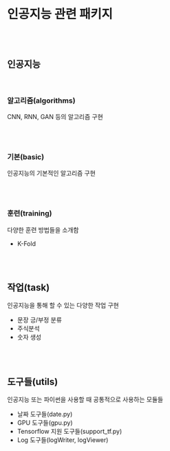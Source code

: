 # 인공지능 관련 패키지
<br/><br/>

## 인공지능
<br/>

### 알고리즘(algorithms)
CNN, RNN, GAN 등의 알고리즘 구현

<br/><br/>

### 기본(basic)
인공지능의 기본적인 알고리즘 구현

<br/><br/>

### 훈련(training)
다양한 훈련 방법들을 소개함
* K-Fold

<br/><br/>

## 작업(task)
인공지능을 통해 할 수 있는 다양한 작업 구현
* 문장 긍/부정 분류
* 주식분석
* 숫자 생성

<br/><br/>

## 도구들(utils)
인공지능 또는 파이썬을 사용할 때 공통적으로 사용하는 모듈들
* 날짜 도구들(date.py)
* GPU 도구들(gpu.py)
* Tensorflow 지원 도구들(support_tf.py)
* Log 도구들(logWriter, logViewer)